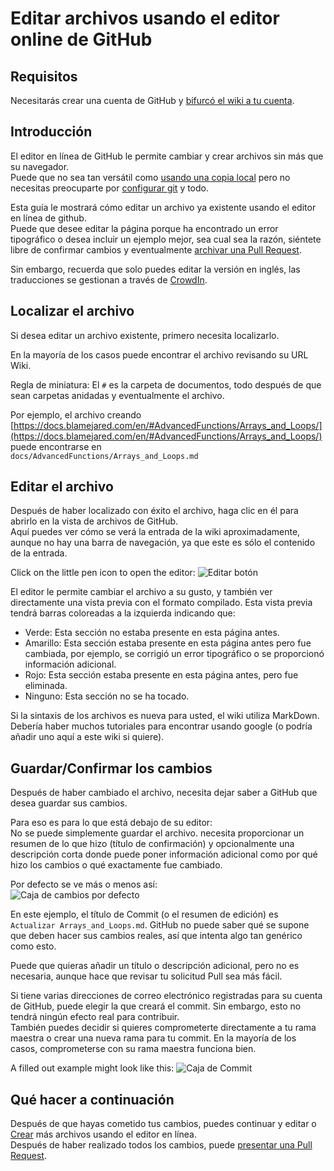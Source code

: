 # Editar archivos usando el editor online de GitHub

## Requisitos

Necesitarás crear una cuenta de GitHub y [bifurcó el wiki a tu cuenta](/Contribute/SetupGithub).

## Introducción

El editor en línea de GitHub le permite cambiar y crear archivos sin más que su navegador.  
Puede que no sea tan versátil como [usando una copia local](/Contribute/LocalClone/CreateCommit/) pero no necesitas preocuparte por [configurar git](/Contribute/LocalClone/InstallingGit/) y todo.

Esta guía le mostrará cómo editar un archivo ya existente usando el editor en línea de github.  
Puede que desee editar la página porque ha encontrado un error tipográfico o desea incluir un ejemplo mejor, sea cual sea la razón, siéntete libre de confirmar cambios y eventualmente [archivar una Pull Request](/Contribute/PullRequest).

Sin embargo, recuerda que solo puedes editar la versión en inglés, las traducciones se gestionan a través de [CrowdIn](https://crowdin.com/project/crafttweaker-documentation/).

## Localizar el archivo

Si desea editar un archivo existente, primero necesita localizarlo.

En la mayoría de los casos puede encontrar el archivo revisando su URL Wiki.

Regla de miniatura: El `#` es la carpeta de documentos, todo después de que sean carpetas anidadas y eventualmente el archivo.

Por ejemplo, el archivo creando  
[https://docs.blamejared.com/en/#AdvancedFunctions/Arrays_and_Loops/](https://docs.blamejared.com/en/#AdvancedFunctions/Arrays_and_Loops/)  
puede encontrarse en  
`docs/AdvancedFunctions/Arrays_and_Loops.md`

## Editar el archivo

Después de haber localizado con éxito el archivo, haga clic en él para abrirlo en la vista de archivos de GitHub.  
Aquí puedes ver cómo se verá la entrada de la wiki aproximadamente, aunque no hay una barra de navegación, ya que este es sólo el contenido de la entrada.

Click on the little pen icon to open the editor: ![Editar botón](/Contribute/assets/OnlineEditor_EditButton.png)

El editor le permite cambiar el archivo a su gusto, y también ver directamente una vista previa con el formato compilado. Esta vista previa tendrá barras coloreadas a la izquierda indicando que:

- Verde: Esta sección no estaba presente en esta página antes.
- Amarillo: Esta sección estaba presente en esta página antes pero fue cambiada, por ejemplo, se corrigió un error tipográfico o se proporcionó información adicional.
- Rojo: Esta sección estaba presente en esta página antes, pero fue eliminada.
- Ninguno: Esta sección no se ha tocado.

Si la sintaxis de los archivos es nueva para usted, el wiki utiliza MarkDown. Debería haber muchos tutoriales para encontrar usando google (o podría añadir uno aquí a este wiki si quiere).

## Guardar/Confirmar los cambios

Después de haber cambiado el archivo, necesita dejar saber a GitHub que desea guardar sus cambios.

Para eso es para lo que está debajo de su editor:  
No se puede simplemente guardar el archivo. necesita proporcionar un resumen de lo que hizo (título de confirmación) y opcionalmente una descripción corta donde puede poner información adicional como por qué hizo los cambios o qué exactamente fue cambiado.

Por defecto se ve más o menos así:  
![Caja de cambios por defecto](/Contribute/assets/OnlineEditor_CommitBox_Default.png)

En este ejemplo, el título de Commit (o el resumen de edición) es `Actualizar Arrays_and_Loops.md`. GitHub no puede saber qué se supone que deben hacer sus cambios reales, así que intenta algo tan genérico como esto.

Puede que quieras añadir un título o descripción adicional, pero no es necesaria, aunque hace que revisar tu solicitud Pull sea más fácil.

Si tiene varias direcciones de correo electrónico registradas para su cuenta de GitHub, puede elegir la que creará el commit. Sin embargo, esto no tendrá ningún efecto real para contribuir.  
También puedes decidir si quieres comprometerte directamente a tu rama maestra o crear una nueva rama para tu commit. En la mayoría de los casos, comprometerse con su rama maestra funciona bien.

A filled out example might look like this: ![Caja de Commit](/Contribute/assets/OnlineEditor_CommitBox_Filled.png)

## Qué hacer a continuación

Después de que hayas cometido tus cambios, puedes continuar y editar o [Crear](/Contribute/OnlineEditor_Create) más archivos usando el editor en línea.  
Después de haber realizado todos los cambios, puede [presentar una Pull Request](/Contribute/PullRequest).